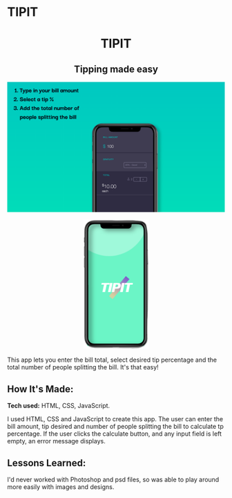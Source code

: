 # TIPIT
<h1 align="center">
   TIPIT
    </h1>
<h2 align="center">
   Tipping made easy
    </h2>
    
![tip it preview](https://github.com/gabrielacepeda/Tip-It/blob/master/screenshot.png)
<p align="center">
    <img width=30% src="assets/screen.png">
    </p>

  
This app lets you enter the bill total, select desired tip percentage and the total number of people splitting the bill. It's that easy!

## How It's Made:

**Tech used:** HTML, CSS, JavaScript.

I used HTML, CSS and JavaScript to create this app. The user can enter the bill amount, tip desired and number of people splitting the bill to calculate tp percentage. If the user clicks the calculate button, and any input field is left empty, an error message displays.


## Lessons Learned:

I'd never worked with Photoshop and psd files, so was able to play around more easily with images and designs.
